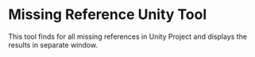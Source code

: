 # Missing Reference Unity Tool
This tool finds for all missing references in Unity Project and displays the results in separate window.
